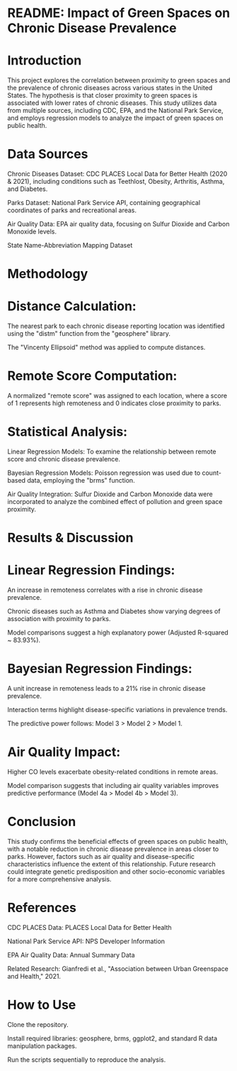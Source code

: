 # README: Impact of Green Spaces on Chronic Disease Prevalence

# Introduction

This project explores the correlation between proximity to green spaces and the prevalence of chronic diseases across various states in the United States. The hypothesis is that closer proximity to green spaces is associated with lower rates of chronic diseases. This study utilizes data from multiple sources, including CDC, EPA, and the National Park Service, and employs regression models to analyze the impact of green spaces on public health.

# Data Sources

Chronic Diseases Dataset: CDC PLACES Local Data for Better Health (2020 & 2021), including conditions such as Teethlost, Obesity, Arthritis, Asthma, and Diabetes.

Parks Dataset: National Park Service API, containing geographical coordinates of parks and recreational areas.

Air Quality Data: EPA air quality data, focusing on Sulfur Dioxide and Carbon Monoxide levels.

State Name-Abbreviation Mapping Dataset

# Methodology

# Distance Calculation:

The nearest park to each chronic disease reporting location was identified using the "distm" function from the "geosphere" library.

The "Vincenty Ellipsoid" method was applied to compute distances.

# Remote Score Computation:

A normalized "remote score" was assigned to each location, where a score of 1 represents high remoteness and 0 indicates close proximity to parks.

# Statistical Analysis:

Linear Regression Models: To examine the relationship between remote score and chronic disease prevalence.

Bayesian Regression Models: Poisson regression was used due to count-based data, employing the "brms" function.

Air Quality Integration: Sulfur Dioxide and Carbon Monoxide data were incorporated to analyze the combined effect of pollution and green space proximity.

# Results & Discussion

# Linear Regression Findings:

An increase in remoteness correlates with a rise in chronic disease prevalence.

Chronic diseases such as Asthma and Diabetes show varying degrees of association with proximity to parks.

Model comparisons suggest a high explanatory power (Adjusted R-squared ~ 83.93%).

# Bayesian Regression Findings:

A unit increase in remoteness leads to a 21% rise in chronic disease prevalence.

Interaction terms highlight disease-specific variations in prevalence trends.

The predictive power follows: Model 3 > Model 2 > Model 1.

# Air Quality Impact:

Higher CO levels exacerbate obesity-related conditions in remote areas.

Model comparison suggests that including air quality variables improves predictive performance (Model 4a > Model 4b > Model 3).

# Conclusion

This study confirms the beneficial effects of green spaces on public health, with a notable reduction in chronic disease prevalence in areas closer to parks. However, factors such as air quality and disease-specific characteristics influence the extent of this relationship. Future research could integrate genetic predisposition and other socio-economic variables for a more comprehensive analysis.

# References

CDC PLACES Data: PLACES Local Data for Better Health

National Park Service API: NPS Developer Information

EPA Air Quality Data: Annual Summary Data

Related Research: Gianfredi et al., "Association between Urban Greenspace and Health," 2021.

# How to Use

Clone the repository.

Install required libraries: geosphere, brms, ggplot2, and standard R data manipulation packages.

Run the scripts sequentially to reproduce the analysis.

